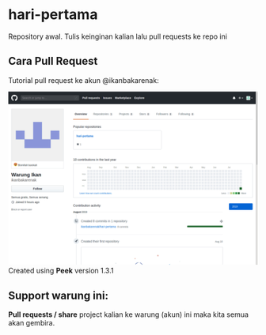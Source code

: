 # hari-pertama
Repository awal. Tulis keinginan kalian lalu pull requests ke repo ini
## Cara Pull Request

Tutorial pull request ke akun @ikanbakarenak:

![screen](https://github.com/ikanbakarenak/hari-pertama/blob/ikanbakarenak-patch-1/Asset/howToPullRequests.gif)
Created using **Peek** version 1.3.1
## Support warung ini:

**Pull requests / share** project kalian ke warung (akun) ini maka kita semua akan gembira.

